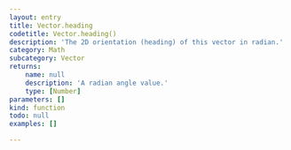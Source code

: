 ```yaml
---
layout: entry
title: Vector.heading
codetitle: Vector.heading()
description: 'The 2D orientation (heading) of this vector in radian.'
category: Math
subcategory: Vector
returns:
    name: null
    description: 'A radian angle value.'
    type: [Number]
parameters: []
kind: function
todo: null
examples: []

---
```

